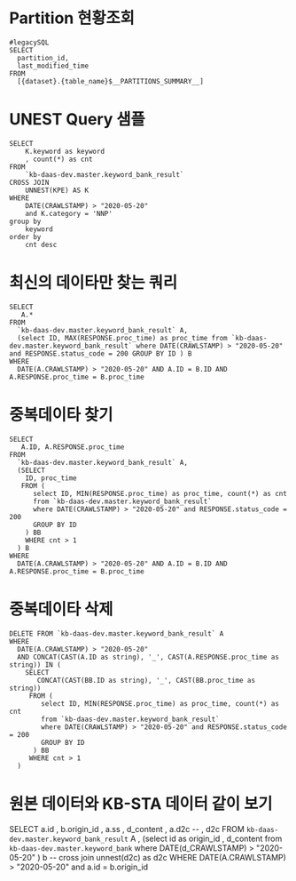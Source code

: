 # Partition 현황조회
```
#legacySQL
SELECT
  partition_id,
  last_modified_time
FROM
  [{dataset}.{table_name}$__PARTITIONS_SUMMARY__]
```


# UNEST Query 샘플
```
SELECT 
    K.keyword as keyword
    , count(*) as cnt
FROM 
    `kb-daas-dev.master.keyword_bank_result` 
CROSS JOIN 
    UNNEST(KPE) AS K  
WHERE 
    DATE(CRAWLSTAMP) > "2020-05-20" 
    and K.category = 'NNP' 
group by 
    keyword 
order by 
    cnt desc
```

# 최신의 데이타만 찾는 쿼리
```
SELECT 
   A.* 
FROM  
  `kb-daas-dev.master.keyword_bank_result` A, 
  (select ID, MAX(RESPONSE.proc_time) as proc_time from `kb-daas-dev.master.keyword_bank_result` where DATE(CRAWLSTAMP) > "2020-05-20" and RESPONSE.status_code = 200 GROUP BY ID ) B
WHERE
  DATE(A.CRAWLSTAMP) > "2020-05-20" AND A.ID = B.ID AND A.RESPONSE.proc_time = B.proc_time
```

# 중복데이타 찾기
```
SELECT 
   A.ID, A.RESPONSE.proc_time
FROM  
  `kb-daas-dev.master.keyword_bank_result` A, 
  (SELECT 
    ID, proc_time 
   FROM (
      select ID, MIN(RESPONSE.proc_time) as proc_time, count(*) as cnt 
      from `kb-daas-dev.master.keyword_bank_result` 
      where DATE(CRAWLSTAMP) > "2020-05-20" and RESPONSE.status_code = 200 
      GROUP BY ID
    ) BB
    WHERE cnt > 1
  ) B
WHERE
  DATE(A.CRAWLSTAMP) > "2020-05-20" AND A.ID = B.ID AND A.RESPONSE.proc_time = B.proc_time
```

# 중복데이타 삭제
```
DELETE FROM `kb-daas-dev.master.keyword_bank_result` A
WHERE
  DATE(A.CRAWLSTAMP) > "2020-05-20"
  AND CONCAT(CAST(A.ID as string), '_', CAST(A.RESPONSE.proc_time as string)) IN (
    SELECT 
       CONCAT(CAST(BB.ID as string), '_', CAST(BB.proc_time as string))
     FROM (
        select ID, MIN(RESPONSE.proc_time) as proc_time, count(*) as cnt 
        from `kb-daas-dev.master.keyword_bank_result` 
        where DATE(CRAWLSTAMP) > "2020-05-20" and RESPONSE.status_code = 200 
        GROUP BY ID
      ) BB
     WHERE cnt > 1
  ) 
```

# 원본 데이터와 KB-STA 데이터 같이 보기
SELECT a.id
     , b.origin_id
     , a.ss
     , d_content
     , a.d2c
 --    , d2c
  FROM `kb-daas-dev.master.keyword_bank_result` A
     , (select id as origin_id 
             , d_content
          from `kb-daas-dev.master.keyword_bank`
         where DATE(d_CRAWLSTAMP) > "2020-05-20" ) b
--     cross join unnest(d2c) as d2c
 WHERE DATE(A.CRAWLSTAMP) > "2020-05-20" 
   and a.id = b.origin_id

